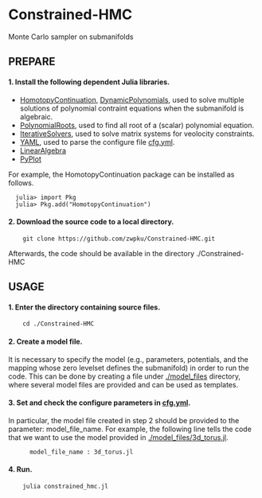 # Constrained-HMC
Monte Carlo sampler on submanifolds

## PREPARE
#### 1. Install the following dependent Julia libraries. 

- [HomotopyContinuation](https://www.juliahomotopycontinuation.org/), 
 [DynamicPolynomials](https://github.com/JuliaAlgebra/DynamicPolynomials.jl), used to solve multiple solutions of polynomial contraint equations when the submanifold is algebraic.
- [PolynomialRoots](https://github.com/giordano/PolynomialRoots.jl), used to
  find all root of a (scalar) polynomial equation.
- [IterativeSolvers](https://github.com/JuliaMath/IterativeSolvers.jl), used
  to solve matrix systems for veolocity constraints.
- [YAML](https://github.com/BioJulia/YAML.jl), used to parse the configure file [cfg.yml](./cfg.yml).
- [LinearAlgebra](https://docs.julialang.org/en/v1/stdlib/LinearAlgebra/index.html)
- [PyPlot](https://github.com/JuliaPy/PyPlot.jl)

For example, the HomotopyContinuation package can be installed as follows.

```
  julia> import Pkg
  julia> Pkg.add("HomotopyContinuation")
```

#### 2. Download the source code to a local directory.

```
	git clone https://github.com/zwpku/Constrained-HMC.git
```

   Afterwards, the code should be available in the directory ./Constrained-HMC

## USAGE

#### 1. Enter the directory containing source files. 

```
  	cd ./Constrained-HMC
```

#### 2. Create a model file. 

It is necessary to specify the model (e.g., parameters, potentials, and the mapping whose zero levelset defines the submanifold) in order to run the code. This can be done by creating a file under [./model_files](./model_files) directory, where several model files are provided and can be used as templates.

#### 3. Set and check the configure parameters in [cfg.yml](./cfg.yml).

In particular, the model file created in step 2 should be provided to the parameter: model_file_name.  For example, the following line tells the code that we want to use the model provided in [./model_files/3d_torus.jl](./model_files/3d_torus.jl). 
      
```
      model_file_name : 3d_torus.jl
```

#### 4. Run.

```
    julia constrained_hmc.jl
```

